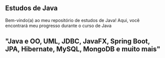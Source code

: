## Estudos de Java ##
Bem-vindo(a) ao meu repositório de estudos de Java!
Aqui, você encontrará meu progresso durante o curso de Java 
## "Java e OO, UML, JDBC, JavaFX, Spring Boot, JPA, Hibernate, MySQL, MongoDB e muito mais" ##
